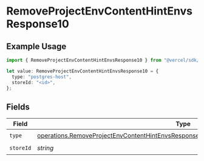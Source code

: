 # RemoveProjectEnvContentHintEnvsResponse10

## Example Usage

```typescript
import { RemoveProjectEnvContentHintEnvsResponse10 } from "@vercel/sdk/models/operations/removeprojectenv.js";

let value: RemoveProjectEnvContentHintEnvsResponse10 = {
  type: "postgres-host",
  storeId: "<id>",
};
```

## Fields

| Field                                                                                                                                                                                              | Type                                                                                                                                                                                               | Required                                                                                                                                                                                           | Description                                                                                                                                                                                        |
| -------------------------------------------------------------------------------------------------------------------------------------------------------------------------------------------------- | -------------------------------------------------------------------------------------------------------------------------------------------------------------------------------------------------- | -------------------------------------------------------------------------------------------------------------------------------------------------------------------------------------------------- | -------------------------------------------------------------------------------------------------------------------------------------------------------------------------------------------------- |
| `type`                                                                                                                                                                                             | [operations.RemoveProjectEnvContentHintEnvsResponse200ApplicationJSONResponseBody310Type](../../models/operations/removeprojectenvcontenthintenvsresponse200applicationjsonresponsebody310type.md) | :heavy_check_mark:                                                                                                                                                                                 | N/A                                                                                                                                                                                                |
| `storeId`                                                                                                                                                                                          | *string*                                                                                                                                                                                           | :heavy_check_mark:                                                                                                                                                                                 | N/A                                                                                                                                                                                                |